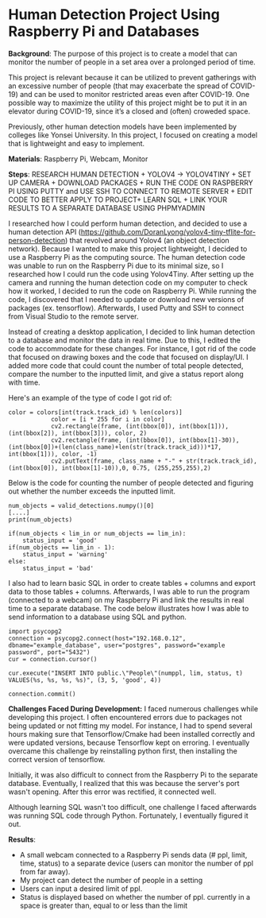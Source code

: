 # Human Detection Project Using Raspberry Pi and Databases 

**Background**: 
The purpose of this project is to create a model that can monitor the number of people in a set area over a prolonged period of time. 

This project is relevant because it can be utilized to prevent gatherings with an excessive number of people (that may exacerbate the spread of COVID-19) and can be used to monitor restricted areas even after COVID-19. One possible way to maximize the utility of this project might be to put it in an elevator during COVID-19, since it’s a closed and (often) croweded space.

Previously, other human detection models have been implemented by colleges like Yonsei University. In this project, I focused on creating a model that is lightweight and easy to implement.


**Materials**: Raspberry Pi, Webcam, Monitor


**Steps**: RESEARCH HUMAN DETECTION + YOLOV4 -> YOLOV4TINY + SET UP CAMERA + DOWNLOAD PACKAGES + RUN THE CODE ON RASPBERRY PI USING PUTTY and USE SSH TO CONNECT TO REMOTE SERVER + EDIT CODE TO BETTER APPLY TO PROJECT+ LEARN SQL + LINK YOUR RESULTS TO A SEPARATE DATABASE USING PHPMYADMIN

I researched how I could perform human detection, and decided to use a human detection API (https://github.com/DoranLyong/yolov4-tiny-tflite-for-person-detection) that revolved around Yolov4 (an object detection network). Because I wanted to make this project lightweight, I decided to use a Raspberry Pi as the computing source. The human detection code was unable to run on the Raspberry Pi due to its minimal size, so I researched how I could run the code using Yolov4Tiny. After setting up the camera and running the human detection code on my computer to check how it worked, I decided to run the code on Raspberry Pi. While running the code, I discovered that I needed to update or download new versions of packages (ex. tensorflow). Afterwards, I used Putty and SSH to connect from Visual Studio to the remote server. 

Instead of creating a desktop application, I decided to link human detection to a database and monitor the data in real time. Due to this, I edited the code to accommodate for these changes. For instance, I got rid of the code that focused on drawing boxes and the code that focused on display/UI. I added more code that could count the number of total people detected, compare the number to the inputted limit, and give a status report along with time.

Here's an example of the type of code I got rid of:
````
color = colors[int(track.track_id) % len(colors)]
            color = [i * 255 for i in color]
            cv2.rectangle(frame, (int(bbox[0]), int(bbox[1])), (int(bbox[2]), int(bbox[3])), color, 2)
            cv2.rectangle(frame, (int(bbox[0]), int(bbox[1]-30)), (int(bbox[0])+(len(class_name)+len(str(track.track_id)))*17, int(bbox[1])), color, -1)
            cv2.putText(frame, class_name + "-" + str(track.track_id),(int(bbox[0]), int(bbox[1]-10)),0, 0.75, (255,255,255),2)
````
Below is the code for counting the number of people detected and figuring out whether the number exceeds the inputted limit.

````
num_objects = valid_detections.numpy()[0]
[....]
print(num_objects)

if(num_objects < lim_in or num_objects == lim_in):
    status_input = 'good'
if(num_objects == lim_in - 1):
    status_input = 'warning'   
else:
    status_input = 'bad'
````

I also had to learn basic SQL in order to create tables + columns and export data to those tables + columns. Afterwards, I was able to run the program (connected to a webcam) on my Raspberry Pi and link the results in real time to a separate database. The code below illustrates how I was able to send information to a database using SQL and python.

````
import psycopg2
connection = psycopg2.connect(host="192.168.0.12", dbname="example_database", user="postgres", password="example password", port="5432")
cur = connection.cursor()

cur.execute("INSERT INTO public.\"People\"(numppl, lim, status, t) VALUES(%s, %s, %s, %s)", (3, 5, 'good', 4))

connection.commit()
````

**Challenges Faced During Development:**
I faced numerous challenges while developing this project. I often encountered errors due to packages not being updated or not fitting my model. For instance, I had to spend several hours making sure that Tensorflow/Cmake had been installed correctly and were updated versions, because Tensorflow kept on erroring. I eventually overcame this challenge by reinstalling python first, then installing the correct version of tensorflow.

Initially, it was also difficult to connect from the Raspberry Pi to the separate database. Eventually, I realized that this was because the server's port wasn't opening. After this error was rectified, it connected well.

Although learning SQL wasn't too difficult, one challenge I faced afterwards was running SQL code through Python. Fortunately, I eventually figured it out.

**Results**:
- A small webcam connected to a Raspberry Pi sends data (# ppl, limit, time, status) to a separate device (users can monitor the number of ppl from far away).
- My project can detect the number of people in a setting 
- Users can input a desired limit of ppl.
- Status is displayed based on whether the number of ppl. currently in a space is greater than, equal to or less than the limit
